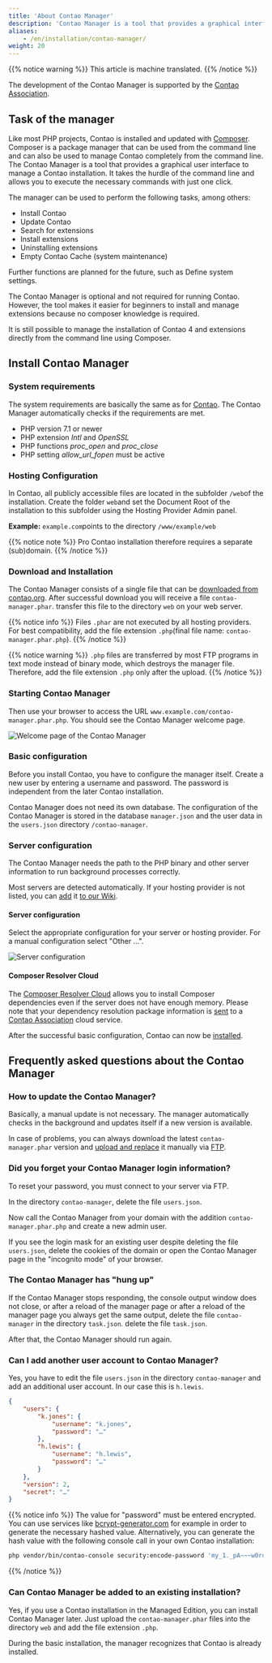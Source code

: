 ```yaml
---
title: 'About Contao Manager'
description: 'Contao Manager is a tool that provides a graphical interface to easily manage a Contao installation.'
aliases:
    - /en/installation/contao-manager/
weight: 20
---
```


{{% notice warning %}}
This article is machine translated.
{{% /notice %}}

The development of the Contao Manager is supported by the [Contao Association](https://association.contao.org/).

## Task of the manager

Like most PHP projects, Contao is installed and updated with [Composer](https://getcomposer.org). Composer is a package manager that can be used from the command line and can also be used to manage Contao completely from the command line. The Contao Manager is a tool that provides a graphical user interface to manage a Contao installation. It takes the hurdle of the command line and allows you to execute the necessary commands with just one click.

The manager can be used to perform the following tasks, among others:

- Install Contao
- Update Contao
- Search for extensions
- Install extensions
- Uninstalling extensions
- Empty Contao Cache (system maintenance)

Further functions are planned for the future, such as Define system settings.

The Contao Manager is optional and not required for running Contao. However, the tool makes it easier for beginners to install and manage extensions because no composer knowledge is required.

It is still possible to manage the installation of Contao 4 and extensions directly from the command line using Composer.

## Install Contao Manager

### System requirements

The system requirements are basically the same as for [Contao](/en/installation/system-requirements/). The Contao Manager automatically checks if the requirements are met.

- PHP version 7.1 or newer
- PHP extension *Intl* and *OpenSSL*
- PHP functions *proc\_open* and *proc\_close*
- PHP setting *allow\_url\_fopen* must be active

### Hosting Configuration

In Contao, all publicly accessible files are located in the subfolder `/web`of the installation. Create the folder `web`and set the Document Root of the installation to this subfolder using the Hosting Provider Admin panel.

**Example:** `example.com`points to the directory `/www/example/web`

{{% notice note %}}
Pro Contao installation therefore requires a separate (sub)domain.
{{% /notice %}}

### Download and Installation

The Contao Manager consists of a single file that can be [downloaded from contao.org](https://contao.org/de/download.html). After successful download you will receive a file `contao-manager.phar`. transfer this file to the directory `web` on your web server.

{{% notice info %}}
Files `.phar` are not executed by all hosting providers. For best compatibility, add the file extension `.php`(final file name: `contao-manager.phar.php`).
{{% /notice %}}

{{% notice warning %}}
`.php` files are transferred by most FTP programs in text mode instead of binary mode, which destroys the manager file. Therefore, add the file extension `.php` only after the upload. 
{{% /notice %}}

### Starting Contao Manager

Then use your browser to access the URL `www.example.com/contao-manager.phar.php`. You should see the Contao Manager welcome page.

![Welcome page of the Contao Manager](/de/installation/images/de/willkommensseite-des-contao-managers.png?classes=shadow)

### Basic configuration

Before you install Contao, you have to configure the manager itself. Create a new user by entering a username and password. The password is independent from the later Contao installation.

Contao Manager does not need its own database. The configuration of the Contao Manager is stored in the database `manager.json` and the user data in the `users.json` directory `/contao-manager`.

### Server configuration

The Contao Manager needs the path to the PHP binary and other server information to run background processes correctly.

Most servers are detected automatically. If your hosting provider is not listed, you can [add](https://github.com/contao/contao-manager/wiki) it [to our Wiki](https://github.com/contao/contao-manager/wiki).

#### Server configuration

Select the appropriate configuration for your server or hosting provider. For a manual configuration select "Other ...".

![Server configuration](/de/installation/images/de/serverkonfiguration.png?classes=shadow)

#### Composer Resolver Cloud

The [Composer Resolver Cloud](https://composer-resolver.cloud/) allows you to install Composer dependencies even if the server does not have enough memory. Please note that your dependency resolution package information is [sent](https://association.contao.org/) to a [Contao Association](https://association.contao.org/) cloud service.

After the successful basic configuration, Contao can now be [installed](/en/installation/install-contao/#installing-contao-with-the-contao-manager).

## Frequently asked questions about the Contao Manager

### How to update the Contao Manager?

Basically, a manual update is not necessary. The manager automatically checks in the background and updates itself if a new version is available.

In case of problems, you can always download the latest `contao-manager.phar` version and [upload and replace](#download-und-installation) it manually via [FTP](#download-und-installation).

### Did you forget your Contao Manager login information?

To reset your password, you must connect to your server via FTP.

In the directory `contao-manager`, delete the file `users.json`.

Now call the Contao Manager from your domain with the addition `contao-manager.phar.php` and create a new admin user.

If you see the login mask for an existing user despite deleting the file `users.json`, delete the cookies of the domain or open the Contao Manager page in the "incognito mode" of your browser.

### The Contao Manager has "hung up"

If the Contao Manager stops responding, the console output window does not close, or after a reload of the manager page
or after a reload of the manager page you always get the same output, delete the file `contao-manager` in the directory `task.json`.
delete the file `task.json`.

After that, the Contao Manager should run again.

### Can I add another user account to Contao Manager?

Yes, you have to edit the file `users.json` in the directory `contao-manager` and add an additional user account. In our case this is `h.lewis`.

```json
{
    "users": {
        "k.jones": {
            "username": "k.jones",
            "password": "…"
        },
        "h.lewis": {
            "username": "h.lewis",
            "password": "…"
        }
    },
    "version": 2,
    "secret": "…"
}

```

{{% notice info %}}
The value for "password" must be entered encrypted. You can use services like [bcrypt-generator.com](https://bcrypt-generator.com/)
for example in order to generate the necessary hashed value. Alternatively, you can generate the hash value with the following console call
in your own Contao installation:

```bash
php vendor/bin/contao-console security:encode-password 'my_1._pA~~~w0rd'
```
{{% /notice %}}


### Can Contao Manager be added to an existing installation?

Yes, if you use a Contao installation in the Managed Edition, you can install Contao Manager later. Just upload the `contao-manager.phar` files into the directory `web` and add the file extension `.php`.

During the basic installation, the manager recognizes that Contao is already installed.
